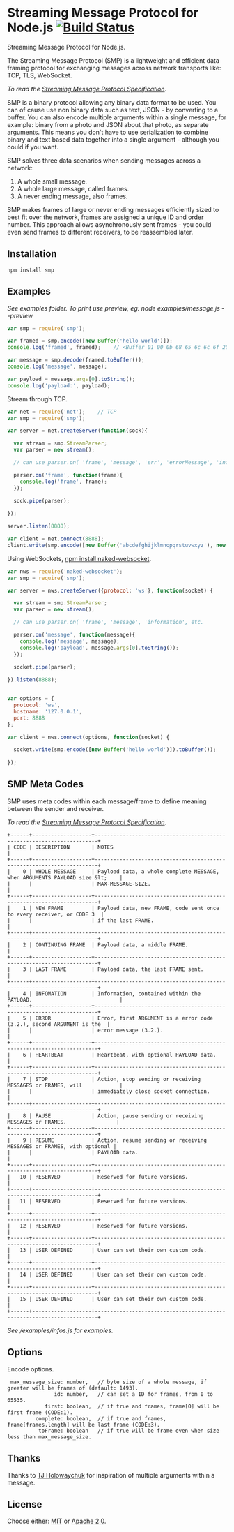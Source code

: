 # Streaming Message Protocol for Node.js [![Build Status](https://api.travis-ci.org/smprotocol/smp-node.png)](https://travis-ci.org/smprotocol/smp-node)

Streaming Message Protocol for Node.js.  

The Streaming Message Protocol (SMP) is a lightweight and efficient data framing protocol for 
exchanging messages across network transports like: TCP, TLS, WebSocket. 

_To read the [Streaming Message Protocol Specification](http://smprotocol.github.io/)._

SMP is a binary protocol allowing any binary data format to be used. You can of cause use non 
binary data such as text, JSON - by converting to a buffer. You can also encode multiple arguments 
within a single message, for example: binary from a photo and JSON about that photo, as separate 
arguments. This means you don't have to use serialization to combine binary and text based data
together into a single argument - although you could if you want.

SMP solves three data scenarios when sending messages across a network:

1. A whole small message.
2. A whole large message, called frames.
3. A never ending message, also frames.

SMP makes frames of large or never ending messages efficiently sized to best fit over the network, 
frames are assigned a unique ID and order number. This approach allows asynchronously sent frames - 
you could even send frames to different receivers, to be reassembled later.


## Installation

```
npm install smp
```


## Examples

_See examples folder. To print use preview, eg: node examples/message.js --preview_

```js
var smp = require('smp');

var framed = smp.encode([new Buffer('hello world')]);
console.log('framed', framed);    // <Buffer 01 00 0b 68 65 6c 6c 6f 20 77 6f 72 6c 64>

var message = smp.decode(framed.toBuffer());
console.log('message', message);

var payload = message.args[0].toString();
console.log('payload:', payload);

```
Stream through TCP.

```js
var net = require('net');    // TCP
var smp = require('smp');

var server = net.createServer(function(sock){

  var stream = smp.StreamParser;
  var parser = new stream();

  // can use parser.on( 'frame', 'message', 'err', 'errorMessage', 'information', etc.

  parser.on('frame', function(frame){
    console.log('frame', frame);
  });

  sock.pipe(parser);
  
});

server.listen(8888);

var client = net.connect(8888);
client.write(smp.encode([new Buffer('abcdefghijklmnopqrstuvwxyz'), new Buffer('0123456789')], {max_message_size: 10, id: 555, first: true}).toBuffer());

```
Using WebSockets, [npm install naked-websocket](https://github.com/fluidecho/naked-websocket).

```js
var nws = require('naked-websocket');
var smp = require('smp');

var server = nws.createServer({protocol: 'ws'}, function(socket) {

  var stream = smp.StreamParser;
  var parser = new stream();

  // can use parser.on( 'frame', 'message', 'information', etc.

  parser.on('message', function(message){
    console.log('message', message);
    console.log('payload', message.args[0].toString());
  });

  socket.pipe(parser);
  
}).listen(8888);


var options = {
  protocol: 'ws',
  hostname: '127.0.0.1',
  port: 8888
};

var client = nws.connect(options, function(socket) {

  socket.write(smp.encode([new Buffer('hello world')]).toBuffer());
  
});

```


## SMP Meta Codes

SMP uses meta codes within each message/frame to define meaning between the sender and receiver.

_To read the [Streaming Message Protocol Specification](http://smprotocol.github.io/)._

```
+------+-------------------+-----------------------------------------------------------------------+
| CODE | DESCRIPTION       | NOTES                                                                 |
+------+-------------------+-----------------------------------------------------------------------+
|    0 | WHOLE MESSAGE     | Payload data, a whole complete MESSAGE, when ARGUMENTS PAYLOAD size &lt;    | 
|      |                   | MAX-MESSAGE-SIZE.                                                     |
+------+-------------------+-----------------------------------------------------------------------+
|    1 | NEW FRAME         | Payload data, new FRAME, code sent once to every receiver, or CODE 3  |
|      |                   | if the last FRAME.                                                    |
+------+-------------------+-----------------------------------------------------------------------+
|    2 | CONTINUING FRAME  | Payload data, a middle FRAME.                                         |
+------+-------------------+-----------------------------------------------------------------------+
|    3 | LAST FRAME        | Payload data, the last FRAME sent.                                    |
+------+-------------------+-----------------------------------------------------------------------+
|    4 | INFOMATION        | Information, contained within the PAYLOAD.                            |
+------+-------------------+-----------------------------------------------------------------------+
|    5 | ERROR             | Error, first ARGUMENT is a error code (3.2.), second ARGUMENT is the  |
|      |                   | error message (3.2.).                                                 |
+------+-------------------+-----------------------------------------------------------------------+
|    6 | HEARTBEAT         | Heartbeat, with optional PAYLOAD data.                                |
+------+-------------------+-----------------------------------------------------------------------+
|    7 | STOP              | Action, stop sending or receiving MESSAGES or FRAMES, will            |
|      |                   | immediately close socket connection.                                  |
+------+-------------------+-----------------------------------------------------------------------+
|    8 | PAUSE             | Action, pause sending or receiving MESSAGES or FRAMES.                |
+------+-------------------+-----------------------------------------------------------------------+
|    9 | RESUME            | Action, resume sending or receiving MESSAGES or FRAMES, with optional |
|      |                   | PAYLOAD data.                                                         |
+------+-------------------+-----------------------------------------------------------------------+
|   10 | RESERVED          | Reserved for future versions.                                         |
+------+-------------------+-----------------------------------------------------------------------+
|   11 | RESERVED          | Reserved for future versions.                                         |
+------+-------------------+-----------------------------------------------------------------------+
|   12 | RESERVED          | Reserved for future versions.                                         |
+------+-------------------+-----------------------------------------------------------------------+
|   13 | USER DEFINED      | User can set their own custom code.                                   |
+------+-------------------+-----------------------------------------------------------------------+
|   14 | USER DEFINED      | User can set their own custom code.                                   |
+------+-------------------+-----------------------------------------------------------------------+
|   15 | USER DEFINED      | User can set their own custom code.                                   |
+------+-------------------+-----------------------------------------------------------------------+
```

_See /examples/infos.js for examples._


## Options

Encode options.
```
 max_message_size: number,   // byte size of a whole message, if greater will be frames of (default: 1493).
               id: number,   // can set a ID for frames, from 0 to 65535.
            first: boolean,  // if true and frames, frame[0] will be first frame (CODE:1).
         complete: boolean,  // if true and frames, frame[frames.length] will be last frame (CODE:3).
          toFrame: boolean   // if true will be frame even when size less than max_message_size.
```


## Thanks

Thanks to [TJ Holowaychuk](https://github.com/tj/node-amp) for inspiration of multiple arguments within a message.


## License

Choose either: [MIT](http://opensource.org/licenses/MIT) or [Apache 2.0](http://www.apache.org/licenses/LICENSE-2.0).
